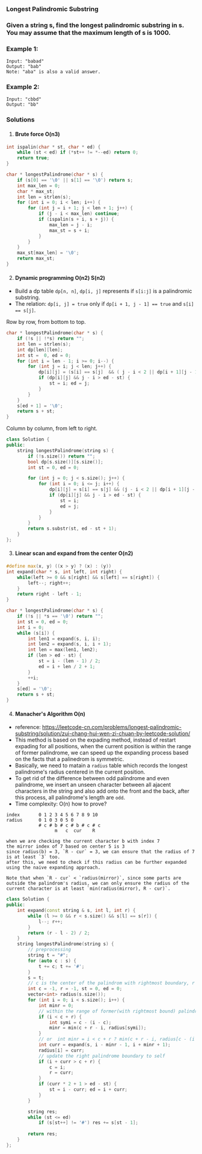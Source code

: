 ### Longest Palindromic Substring

### Given a string s, find the longest palindromic substring in s. You may assume that the maximum length of s is 1000.

### Example 1:

```
Input: "babad"
Output: "bab"
Note: "aba" is also a valid answer.
```

### Example 2:

```
Input: "cbbd"
Output: "bb"
```

### Solutions

1. #### Brute force O(n3)

```cpp
int ispalin(char * st, char * ed) {
    while (st < ed) if (*st++ != *--ed) return 0;
    return true;
}

char * longestPalindrome(char * s) {
    if (s[0] == '\0' || s[1] == '\0') return s;
    int max_len = 0;
    char * max_st;
    int len = strlen(s);
    for (int i = 0; i < len; i++) {
        for (int j = i + 1; j < len + 1; j++) {
            if (j - i < max_len) continue;
            if (ispalin(s + i, s + j)) {
                max_len = j - i;
                max_st = s + i;
            }
        }
    }
    max_st[max_len] = '\0';
    return max_st;
}
```

2. #### Dynamic programming O(n2) S(n2)

- Build a dp table `dp[n, n]`, `dp[i, j]` represents if `s[i:j]` is a palindromic substring.
- The relation: `dp[i, j] = true` only if `dp[i + 1, j - 1] == true` and `s[i] == s[j]`.


Row by row, from bottom to top.

```cpp
char * longestPalindrome(char * s) {
    if (!s || !*s) return "";
    int len = strlen(s);
    int dp[len][len];
    int st =  0, ed = 0;
    for (int i = len - 1; i >= 0; i--) {
        for (int j = i; j < len; j++) {
            dp[i][j] = (s[i] == s[j]  && ( j - i < 2 || dp[i + 1][j - 1]));
            if (dp[i][j] && j - i > ed - st) {
                st = i; ed = j;
            }
        }
    }
    s[ed + 1] = '\0';
    return s + st;
}
```

Column by column, from left to right.

```cpp
class Solution {
public:
    string longestPalindrome(string s) {
        if (!s.size()) return "";
        bool dp[s.size()][s.size()];
        int st = 0, ed = 0;

        for (int j = 0; j < s.size(); j++) {
            for (int i = 0; i <= j; i++) {
                dp[i][j] = s[i] == s[j] && (j - i < 2 || dp[i + 1][j - 1]);
                if (dp[i][j] && j - i > ed - st) {
                    st = i;
                    ed = j;
                }
            }
        }
        return s.substr(st, ed - st + 1);
    }
};
```

3. #### Linear scan and expand from the center O(n2)

```cpp
#define max(x, y) ((x > y) ? (x) : (y))
int expand(char * s, int left, int right) {
    while(left >= 0 && s[right] && s[left] == s[right]) {
        left--; right++;
    }
    return right - left - 1;
}

char * longestPalindrome(char * s) {
    if (!s || *s == '\0') return "";
    int st = 0, ed = 0;
    int i = 0;
    while (s[i]) {
        int len1 = expand(s, i, i);
        int len2 = expand(s, i, i + 1);
        int len = max(len1, len2);
        if (len > ed - st) {
            st = i - (len - 1) / 2;
            ed = i + len / 2 + 1;
        }
        ++i;
    }
    s[ed] = '\0';
    return s + st;
}
```

4. #### Manacher's Algorithm O(n)

- reference: https://leetcode-cn.com/problems/longest-palindromic-substring/solution/zui-chang-hui-wen-zi-chuan-by-leetcode-solution/
- This method is based on the expading method, instead of restart expading for all positions, when the current position is within the range of former palindrome, we can speed up the expanding process based on the facts that a palinedrom is symmetric.
- Basically, we need to matain a `radius` table which records the longest palindrome's radius centered in the current position.
- To get rid of the difference between odd palindrome and even palindrome, we insert an unseen character between all ajacent characters in the string and also add onto the front and the back, after this process, all palindrome's length are `odd`.
- Time complexity: O(n) how to prove?

```
index       0 1 2 3 4 5 6 7 8 9 10
radius      0 1 0 3 0 5 0      
            # c # b # c # b # c # c
                  m   c  cur    R

when we are checking the current character b with index 7
the mirror index of 7 based on center 5 is 3
since radius(b) = 3, `R - cur` = 3, we can ensure that the radius of 7 is at least `3` too.
after this, we need to check if this radius can be further expanded using the naive expanding approach.

Note that when `R - cur` < `radius(mirror)`, since some parts are outside the palindrom's radius, we can only ensure the radius of the current character is at least `min(radius(mirror), R - cur)`.

```

```cpp
class Solution {
public:
    int expand(const string & s, int l, int r) {
        while (l >= 0 && r < s.size() && s[l] == s[r]) {
            l--; r++;
        }
        return (r - l - 2) / 2;
    }
    string longestPalindrome(string s) {
        // preprocessing
        string t = "#";
        for (auto c : s) {
            t += c; t += '#';
        }
        s = t;
        // c is the center of the palindrom with rightmost boundary, r is it's radius
        int c = -1, r = -1, st = 0, ed = 0;
        vector<int> radius(s.size());
        for (int i = 0; i < s.size(); i++) {
            int minr = 0;
            // within the range of former(with rightmost bound) palindrome
            if (i < c + r) {
                int symi = c - (i - c);
                minr = min(c + r - i, radius[symi]);
            }
            // or  int minr = i < c + r ? min(c + r - i, radius[c - (i - c)]) : 0;
            int curr = expand(s, i - minr - 1, i + minr + 1);
            radius[i] = curr;
            // update the right palindrome boundary to self
            if (i + curr > c + r) {
                c = i;
                r = curr;
            }
            if (curr * 2 + 1 > ed - st) {
                st = i - curr; ed = i + curr;
            }
        }

        string res;
        while (st <= ed)
            if (s[st++] != '#') res += s[st - 1];
        
        return res;
    }
};
```